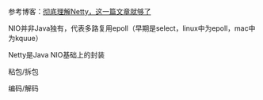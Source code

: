 参考博客：[彻底理解Netty，这一篇文章就够了](https://blog.csdn.net/Y0Q2T57s/article/details/89324370?ops_request_misc=%257B%2522request%255Fid%2522%253A%2522161452015616780271545953%2522%252C%2522scm%2522%253A%252220140713.130102334..%2522%257D&request_id=161452015616780271545953&biz_id=0&utm_medium=distribute.pc_search_result.none-task-blog-2~all~top_click~default-1-89324370.first_rank_v2_pc_rank_v29&utm_term=netty&spm=1018.2226.3001.4187)



NIO并非Java独有，代表多路复用epoll（早期是select，linux中为epoll，mac中为kquue）

Netty是Java NIO基础上的封装





粘包/拆包

编码/解码